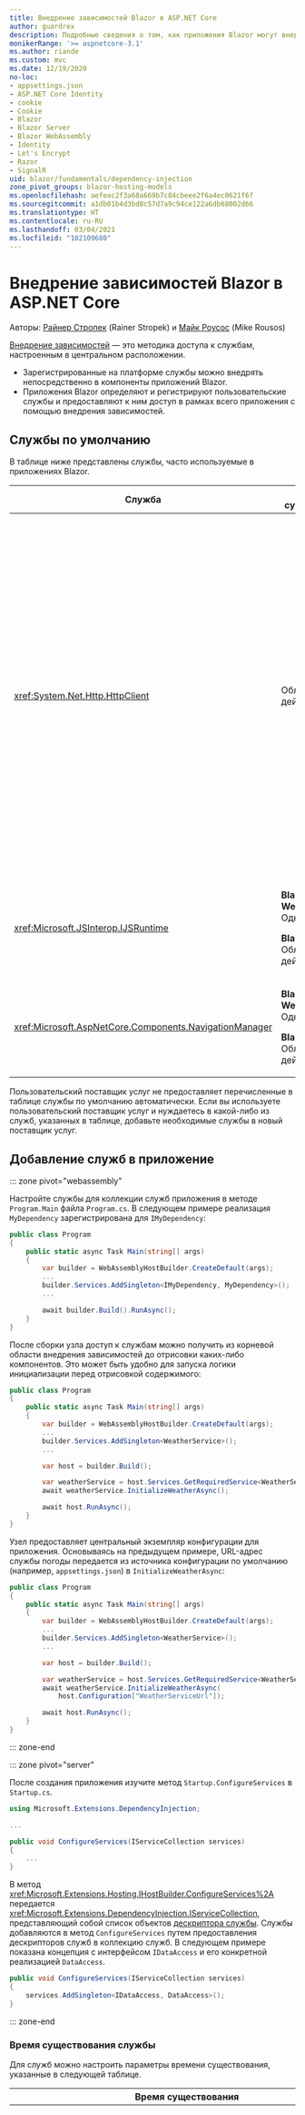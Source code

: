 ```yaml
---
title: Внедрение зависимостей Blazor в ASP.NET Core
author: guardrex
description: Подробные сведения о том, как приложения Blazor могут внедрять службы в компоненты.
monikerRange: '>= aspnetcore-3.1'
ms.author: riande
ms.custom: mvc
ms.date: 12/19/2020
no-loc:
- appsettings.json
- ASP.NET Core Identity
- cookie
- Cookie
- Blazor
- Blazor Server
- Blazor WebAssembly
- Identity
- Let's Encrypt
- Razor
- SignalR
uid: blazor/fundamentals/dependency-injection
zone_pivot_groups: blazor-hosting-models
ms.openlocfilehash: aefeac2f3a68a669b7c84cbeee2f6a4ec0621f6f
ms.sourcegitcommit: a1db01b4d3bd8c57d7a9c94ce122a6db68002d66
ms.translationtype: HT
ms.contentlocale: ru-RU
ms.lasthandoff: 03/04/2021
ms.locfileid: "102109680"
---
```

# <a name="aspnet-core-blazor-dependency-injection"></a>Внедрение зависимостей Blazor в ASP.NET Core

Авторы: [Райнер Стропек](https://www.timecockpit.com) (Rainer Stropek) и [Майк Роусос](https://github.com/mjrousos) (Mike Rousos)

[Внедрение зависимостей](xref:fundamentals/dependency-injection) — это методика доступа к службам, настроенным в центральном расположении.

* Зарегистрированные на платформе службы можно внедрять непосредственно в компоненты приложений Blazor.
* Приложения Blazor определяют и регистрируют пользовательские службы и предоставляют к ним доступ в рамках всего приложения с помощью внедрения зависимостей.

## <a name="default-services"></a>Службы по умолчанию

В таблице ниже представлены службы, часто используемые в приложениях Blazor.

| Служба | Время существования | Описание |
| ------- | -------- | ----------- |
| <xref:System.Net.Http.HttpClient> | Область действия | <p>Предоставляет методы для отправки HTTP-запросов и получения HTTP-ответов от ресурса с заданным URI.</p><p>Экземпляр <xref:System.Net.Http.HttpClient> в приложении Blazor WebAssembly использует браузер для обработки HTTP-трафика в фоновом режиме.</p><p>Приложения Blazor Server не включают клиент <xref:System.Net.Http.HttpClient>, настроенный в качестве службы по умолчанию. Предоставьте <xref:System.Net.Http.HttpClient> приложению Blazor Server.</p><p>Для получения дополнительной информации см. <xref:blazor/call-web-api>.</p><p><xref:System.Net.Http.HttpClient> регистрируется как служба с заданной областью, а не как singleton. Дополнительные сведения см. в разделе [Время существования службы](#service-lifetime).</p> |
| <xref:Microsoft.JSInterop.IJSRuntime> | <p>**Blazor WebAssembly** . Одноэлементный</p><p>**Blazor Server** : Область действия</p> | Представляет экземпляр среды выполнения JavaScript, в которую отправляются вызовы JavaScript. Для получения дополнительной информации см. <xref:blazor/call-javascript-from-dotnet>. |
| <xref:Microsoft.AspNetCore.Components.NavigationManager> | <p>**Blazor WebAssembly** . Одноэлементный</p><p>**Blazor Server** : Область действия</p> | Содержит вспомогательные методы для работы с URI и состоянием навигации. Дополнительные сведения см. в разделе [URI и вспомогательные инструменты состояния навигации](xref:blazor/fundamentals/routing#uri-and-navigation-state-helpers). |

Пользовательский поставщик услуг не предоставляет перечисленные в таблице службы по умолчанию автоматически. Если вы используете пользовательский поставщик услуг и нуждаетесь в какой-либо из служб, указанных в таблице, добавьте необходимые службы в новый поставщик услуг.

## <a name="add-services-to-an-app"></a>Добавление служб в приложение

::: zone pivot="webassembly"

Настройте службы для коллекции служб приложения в методе `Program.Main` файла `Program.cs`. В следующем примере реализация `MyDependency` зарегистрирована для `IMyDependency`:

```csharp
public class Program
{
    public static async Task Main(string[] args)
    {
        var builder = WebAssemblyHostBuilder.CreateDefault(args);
        ...
        builder.Services.AddSingleton<IMyDependency, MyDependency>();
        ...

        await builder.Build().RunAsync();
    }
}
```

После сборки узла доступ к службам можно получить из корневой области внедрения зависимостей до отрисовки каких-либо компонентов. Это может быть удобно для запуска логики инициализации перед отрисовкой содержимого:

```csharp
public class Program
{
    public static async Task Main(string[] args)
    {
        var builder = WebAssemblyHostBuilder.CreateDefault(args);
        ...
        builder.Services.AddSingleton<WeatherService>();
        ...

        var host = builder.Build();

        var weatherService = host.Services.GetRequiredService<WeatherService>();
        await weatherService.InitializeWeatherAsync();

        await host.RunAsync();
    }
}
```

Узел предоставляет центральный экземпляр конфигурации для приложения. Основываясь на предыдущем примере, URL-адрес службы погоды передается из источника конфигурации по умолчанию (например, `appsettings.json`) в `InitializeWeatherAsync`:

```csharp
public class Program
{
    public static async Task Main(string[] args)
    {
        var builder = WebAssemblyHostBuilder.CreateDefault(args);
        ...
        builder.Services.AddSingleton<WeatherService>();
        ...

        var host = builder.Build();

        var weatherService = host.Services.GetRequiredService<WeatherService>();
        await weatherService.InitializeWeatherAsync(
            host.Configuration["WeatherServiceUrl"]);

        await host.RunAsync();
    }
}
```

::: zone-end

::: zone pivot="server"

После создания приложения изучите метод `Startup.ConfigureServices` в `Startup.cs`.

```csharp
using Microsoft.Extensions.DependencyInjection;

...

public void ConfigureServices(IServiceCollection services)
{
    ...
}
```

В метод <xref:Microsoft.Extensions.Hosting.IHostBuilder.ConfigureServices%2A> передается <xref:Microsoft.Extensions.DependencyInjection.IServiceCollection>, представляющий собой список объектов [дескриптора службы](xref:Microsoft.Extensions.DependencyInjection.ServiceDescriptor). Службы добавляются в метод `ConfigureServices` путем предоставления дескрипторов служб в коллекцию служб. В следующем примере показана концепция с интерфейсом `IDataAccess` и его конкретной реализацией `DataAccess`.

```csharp
public void ConfigureServices(IServiceCollection services)
{
    services.AddSingleton<IDataAccess, DataAccess>();
}
```

::: zone-end

### <a name="service-lifetime"></a>Время существования службы

Для служб можно настроить параметры времени существования, указанные в следующей таблице.

| Время существования | Описание |
| -------- | ----------- |
| <xref:Microsoft.Extensions.DependencyInjection.ServiceDescriptor.Scoped%2A> | <p>Сейчас в приложениях Blazor WebAssembly концепция областей внедрения зависимостей отсутствует. Службы, зарегистрированные как `Scoped`, работают аналогично службам `Singleton`.</p><p>Модель размещения Blazor Server поддерживает время существования `Scoped` в HTTP-запросах, но не в сообщениях о соединении и создании канала SignalR между компонентами, загруженными на клиенте. Razor Pages или MVC-часть приложения взаимодействует со службами с заданной областью в обычном режиме и воссоздает службы для *каждого HTTP-запроса* при переходе между страницами или представлениями либо со страницы или из представления в компонент. Службы с заданной областью не воссоздаются при переходе между компонентами на клиенте, где обмен данными с сервером происходит через SignalR-подключение по каналу пользователя, а не через HTTP-запросы. В следующих сценариях использования компонентов на клиенте службы с заданной областью воссоздаются, так как для пользователя создается новый канал:</p><ul><li>Пользователь закрывает окно браузера. Пользователь открывает новое окно и снова переходит к приложению.</li><li>Пользователь закрывает последнюю вкладку приложения в окне браузера. Пользователь открывает новую вкладку и снова переходит к приложению.</li><li>Пользователь нажимает кнопку перезагрузки или обновления в браузере.</li></ul><p>Дополнительные сведения о сохранении состояния пользователей в службах с областью действия в Blazor Server приложениях см. в разделе <xref:blazor/hosting-models?pivots=server>.</p> |
| <xref:Microsoft.Extensions.DependencyInjection.ServiceDescriptor.Singleton%2A> | Система внедрения зависимостей создает *один экземпляр* службы. Все компоненты, для которых необходима служба `Singleton`, получают экземпляр той же службы. |
| <xref:Microsoft.Extensions.DependencyInjection.ServiceDescriptor.Transient%2A> | Каждый раз, когда компонент получает экземпляр службы `Transient` из контейнера службы, он получает *новый экземпляр* этой службы. |

Система внедрения зависимостей основана на системе внедрения зависимостей в ASP.NET Core. Для получения дополнительной информации см. <xref:fundamentals/dependency-injection>.

## <a name="request-a-service-in-a-component"></a>Запрос службы в компоненте

После добавления служб в коллекцию служб внедрите службы в компоненты с помощью директивы [`@inject`](xref:mvc/views/razor#inject) Razor, которая имеет два параметра:

* Тип: тип внедряемой службы.
* Свойство: имя свойства, получающего внедренную службу приложений. Свойство не требуется создавать вручную. Его создает компилятор.

Для получения дополнительной информации см. <xref:mvc/views/dependency-injection>.

Используйте несколько инструкций [`@inject`](xref:mvc/views/razor#inject) для внедрения различных служб.

В следующем примере показано, как использовать [`@inject`](xref:mvc/views/razor#inject). Служба, реализующая `Services.IDataAccess`, внедряется в свойство `DataRepository` компонента. Обратите внимание, что код использует только абстракцию `IDataAccess`:

::: moniker range=">= aspnetcore-5.0"

[!code-razor[](~/blazor/common/samples/5.x/BlazorSample_Server/Pages/dependency-injection/CustomerList.razor?name=snippet&highlight=2,19)]

::: moniker-end

::: moniker range="< aspnetcore-5.0"

[!code-razor[](~/blazor/common/samples/3.x/BlazorSample_Server/Pages/dependency-injection/CustomerList.razor?name=snippet&highlight=2,19)]

::: moniker-end

На внутреннем уровне создаваемое свойство (`DataRepository`) использует [атрибут `[Inject]`](xref:Microsoft.AspNetCore.Components.InjectAttribute). Как правило, этот атрибут не используется напрямую. Если базовый класс необходим для компонентов, а для базового класса также требуются обязательные свойства, добавьте [атрибут `[Inject]`](xref:Microsoft.AspNetCore.Components.InjectAttribute) вручную:

```csharp
using Microsoft.AspNetCore.Components;

public class ComponentBase : IComponent
{
    [Inject]
    protected IDataAccess DataRepository { get; set; }

    ...
}
```

В компонентах, производных от базового класса, директива [`@inject`](xref:mvc/views/razor#inject) не требуется. <xref:Microsoft.AspNetCore.Components.InjectAttribute> базового класса достаточно:

```razor
@page "/demo"
@inherits ComponentBase

<h1>Demo Component</h1>
```

## <a name="use-di-in-services"></a>Использование внедрения зависимостей в службах

Для сложных служб могут потребоваться дополнительные службы. В приведенном ниже примере для `DataAccess` требуется служба <xref:System.Net.Http.HttpClient> по умолчанию. [`@inject`](xref:mvc/views/razor#inject) (или [атрибут `[Inject]`](xref:Microsoft.AspNetCore.Components.InjectAttribute)) невозможно использовать в службах. Вместо этого следует использовать *внедрения конструктора*. Необходимые службы добавляются путем добавления параметров в конструктор службы. Когда система внедрения зависимостей создает службу, она распознает необходимые службы в конструкторе и предоставляет их соответствующим образом. В следующем примере конструктор получает <xref:System.Net.Http.HttpClient> через внедрение зависимостей. <xref:System.Net.Http.HttpClient> — это служба по умолчанию.

```csharp
using System.Net.Http;

public class DataAccess : IDataAccess
{
    public DataAccess(HttpClient http)
    {
        ...
    }
}
```

Необходимые условия для внедрения конструктора:

* Должен существовать один конструктор, аргументы которого могут использоваться системой внедрения зависимостей. Дополнительные параметры, не охваченные системой внедрения зависимостей, разрешены, если они указывают значения по умолчанию.
* Применимый конструктор должен быть `public`.
* Должен существовать один подходящий конструктор. В случае неоднозначности система внедрения зависимостей выдает исключение.

## <a name="utility-base-component-classes-to-manage-a-di-scope"></a>Служебные классы базовых компонентов служебной программы для управления областью внедрения зависимостей

В приложениях ASP.NET Core службы с заданной областью обычно ограничены текущим запросом. По завершении запроса все временные службы или службы с заданной областью удаляются системой внедрения зависимостей. В приложениях Blazor Server область запроса существует на протяжении всего клиентского подключения. Это может привести к тому, что временные службы или службы с заданной областью будут работать намного дольше, чем ожидалось. В приложениях Blazor WebAssembly службы, зарегистрированные с ограниченным временем существования, рассматриваются как singleton, поэтому они существуют дольше, чем службы с заданной областью в типичных приложениях ASP.NET Core.

> [!NOTE]
> См. раздел [Обнаружение высвобождаемых временных служб](#detect-transient-disposables).

Подход, ограничивающий время существования службы в приложениях Blazor, заключается в использовании типа <xref:Microsoft.AspNetCore.Components.OwningComponentBase>. <xref:Microsoft.AspNetCore.Components.OwningComponentBase> является абстрактным типом, производным от <xref:Microsoft.AspNetCore.Components.ComponentBase>, который создает область внедрения зависимостей, соответствующую времени существования компонента. Используя эту область, можно использовать службы внедрения зависимостей с ограниченным временем существования, заставляя их существовать так же долго, как и компонент. При удалении компонента также удаляются и службы из поставщика служб с заданной областью действия этого компонента. Это может быть полезно для служб, которые:

* требуется повторно использовать в компоненте, так как временное существование не подходит;
* не должны совместно использоваться компонентами, так как одноэлементное время существования не подходит.

Доступны две версии типа <xref:Microsoft.AspNetCore.Components.OwningComponentBase>:

* <xref:Microsoft.AspNetCore.Components.OwningComponentBase> является абстрактной высвобождаемой дочерней версией типа <xref:Microsoft.AspNetCore.Components.ComponentBase> с защищенным свойством <xref:Microsoft.AspNetCore.Components.OwningComponentBase.ScopedServices> типа <xref:System.IServiceProvider>. Этот поставщик можно использовать для разрешения служб, ограниченных временем существования компонента.

  Службы внедрения зависимостей, внедренные в компонент с помощью [атрибута `[Inject]`](xref:Microsoft.AspNetCore.Components.InjectAttribute) или [`@inject`](xref:mvc/views/razor#inject), не создаются в области компонента. Чтобы использовать область компонента, необходимо разрешить службы с помощью <xref:Microsoft.Extensions.DependencyInjection.ServiceProviderServiceExtensions.GetRequiredService%2A> или <xref:System.IServiceProvider.GetService%2A>. Все службы, разрешенные с помощью поставщика <xref:Microsoft.AspNetCore.Components.OwningComponentBase.ScopedServices>, имеют свои зависимости из этой же области.

  ::: moniker range=">= aspnetcore-5.0"

  [!code-razor[](~/blazor/common/samples/5.x/BlazorSample_WebAssembly/Pages/dependency-injection/Preferences.razor?name=snippet&highlight=3,20-21)]

  ::: moniker-end

  ::: moniker range="< aspnetcore-5.0"

  [!code-razor[](~/blazor/common/samples/3.x/BlazorSample_WebAssembly/Pages/dependency-injection/Preferences.razor?name=snippet&highlight=3,20-21)]

  ::: moniker-end

* <xref:Microsoft.AspNetCore.Components.OwningComponentBase%601> является производным от <xref:Microsoft.AspNetCore.Components.OwningComponentBase> и добавляет свойство <xref:Microsoft.AspNetCore.Components.OwningComponentBase%601.Service%2A>, которое возвращает экземпляр `T` из поставщика внедрения зависимостей с заданной областью. Этот тип удобен для доступа к службам с заданной областью без использования экземпляра <xref:System.IServiceProvider> при наличии одной основной службы, которую приложение запрашивает из контейнера внедрения зависимостей с использованием области компонента. Свойство <xref:Microsoft.AspNetCore.Components.OwningComponentBase.ScopedServices> доступно, поэтому при необходимости приложение может получить службы других типов.

  ```razor
  @page "/users"
  @attribute [Authorize]
  @inherits OwningComponentBase<AppDbContext>

  <h1>Users (@Service.Users.Count())</h1>

  <ul>
      @foreach (var user in Service.Users)
      {
          <li>@user.UserName</li>
      }
  </ul>
  ```

## <a name="use-of-an-entity-framework-core-ef-core-dbcontext-from-di"></a>Использование DbContext Entity Framework Core (EF Core) из внедрения зависимостей

Дополнительные сведения см. в разделе <xref:blazor/blazor-server-ef-core>.

## <a name="detect-transient-disposables"></a>Обнаружение высвобождаемых временных служб

В следующих примерах показано, как обнаружить высвобождаемые временные службы в приложении, которые должны использовать <xref:Microsoft.AspNetCore.Components.OwningComponentBase>. См. раздел [Служебные классы базовых компонентов служебной программы для управления областью внедрения зависимостей](#utility-base-component-classes-to-manage-a-di-scope).

::: zone pivot="webassembly"

`DetectIncorrectUsagesOfTransientDisposables.cs`:

::: moniker range=">= aspnetcore-5.0"

[!code-csharp[](~/blazor/common/samples/5.x/BlazorSample_WebAssembly/dependency-injection/DetectIncorrectUsagesOfTransientDisposables.cs)]

::: moniker-end

::: moniker range="< aspnetcore-5.0"

[!code-csharp[](~/blazor/common/samples/3.x/BlazorSample_WebAssembly/dependency-injection/DetectIncorrectUsagesOfTransientDisposables.cs)]

::: moniker-end

В следующем примере обнаруживается `TransientDisposable` (`Program.cs`):

::: moniker range=">= aspnetcore-5.0"

```csharp
public class Program
{
    public static async Task Main(string[] args)
    {
        var builder = WebAssemblyHostBuilder.CreateDefault(args);
        builder.DetectIncorrectUsageOfTransients();
        builder.RootComponents.Add<App>("#app");

        builder.Services.AddTransient<TransientDisposable>();
        builder.Services.AddScoped(sp =>
            new HttpClient
            {
                BaseAddress = new Uri(builder.HostEnvironment.BaseAddress)
            });

        var host = builder.Build();
        host.EnableTransientDisposableDetection();
        await host.RunAsync();
    }
}

public class TransientDisposable : IDisposable
{
    public void Dispose() => throw new NotImplementedException();
}
```

::: moniker-end

::: moniker range="< aspnetcore-5.0"

```csharp
public class Program
{
    public static async Task Main(string[] args)
    {
        var builder = WebAssemblyHostBuilder.CreateDefault(args);
        builder.DetectIncorrectUsageOfTransients();
        builder.RootComponents.Add<App>("app");

        builder.Services.AddTransient<TransientDisposable>();
        builder.Services.AddScoped(sp =>
            new HttpClient
            {
                BaseAddress = new Uri(builder.HostEnvironment.BaseAddress)
            });

        var host = builder.Build();
        host.EnableTransientDisposableDetection();
        await host.RunAsync();
    }
}

public class TransientDisposable : IDisposable
{
    public void Dispose() => throw new NotImplementedException();
}
```

::: moniker-end

::: zone-end

::: zone pivot="server"

`DetectIncorrectUsagesOfTransientDisposables.cs`:

::: moniker range=">= aspnetcore-5.0"

[!code-csharp[](~/blazor/common/samples/5.x/BlazorSample_Server/dependency-injection/DetectIncorrectUsagesOfTransientDisposables.cs)]

::: moniker-end

::: moniker range="< aspnetcore-5.0"

[!code-csharp[](~/blazor/common/samples/3.x/BlazorSample_Server/dependency-injection/DetectIncorrectUsagesOfTransientDisposables.cs)]

::: moniker-end

Добавьте пространство имен для <xref:Microsoft.Extensions.DependencyInjection?displayProperty=fullName> в `Program.cs`.

```csharp
using Microsoft.Extensions.DependencyInjection;
```

В методе `Program.CreateHostBuilder` в файле `Program.cs`:

```csharp
public static IHostBuilder CreateHostBuilder(string[] args) =>
    Host.CreateDefaultBuilder(args)
        .DetectIncorrectUsageOfTransients()
        .ConfigureWebHostDefaults(webBuilder =>
        {
            webBuilder.UseStartup<Startup>();
        });
```

В следующем примере обнаруживается `TransientDependency` (`Startup.cs`):

```csharp
public void ConfigureServices(IServiceCollection services)
{
    services.AddRazorPages();
    services.AddServerSideBlazor();
    services.AddSingleton<WeatherForecastService>();
    services.AddTransient<TransientDependency>();
    services.AddTransient<ITransitiveTransientDisposableDependency, 
        TransitiveTransientDisposableDependency>();
}

public class TransitiveTransientDisposableDependency 
    : ITransitiveTransientDisposableDependency, IDisposable
{
    public void Dispose() { }
}

public interface ITransitiveTransientDisposableDependency
{
}

public class TransientDependency
{
    private readonly ITransitiveTransientDisposableDependency 
        _transitiveTransientDisposableDependency;

    public TransientDependency(ITransitiveTransientDisposableDependency 
        transitiveTransientDisposableDependency)
    {
        _transitiveTransientDisposableDependency = 
            transitiveTransientDisposableDependency;
    }
}
```

::: zone-end

Приложение может регистрировать временные высвобождаемые службы, не вызывая исключение. При этом попытка разрешить временную высвобождаемую службу приведет к <xref:System.InvalidOperationException>, как показано в следующем примере.

`Pages/TransientDisposable.razor`:

```razor
@page "/transient-disposable"
@inject TransientDisposable TransientDisposable

<h1>Transient Disposable Detection</h1>
```

Перейдите к компоненту `TransientDisposable` в `/transient-disposable`. Когда платформа попытается создать экземпляр `TransientDisposable`, возникнет исключение <xref:System.InvalidOperationException>:

> "System.InvalidOperationException: Trying to resolve transient disposable service TransientDisposable in the wrong scope. Use an 'OwningComponentBase\<T>' component base class for the service 'T' you are trying to resolve.

## <a name="additional-resources"></a>Дополнительные ресурсы

* <xref:fundamentals/dependency-injection>
* [Руководство по применению временных и общих экземпляров `IDisposable`](xref:fundamentals/dependency-injection#idisposable-guidance-for-transient-and-shared-instances)
* <xref:mvc/views/dependency-injection>
